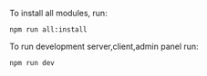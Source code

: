 To install all modules, run:

```
npm run all:install
```

To run development server,client,admin panel run:

```
npm run dev
```
